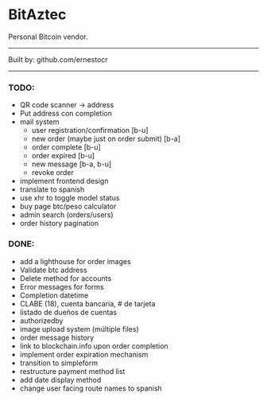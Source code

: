 # BitAztec

Personal Bitcoin vendor.

---

Built by: github.com/ernestocr

---

### TODO:

- QR code scanner -> address
- Put address con completion
- mail system
  - user registration/confirmation [b-u]
  - new order (maybe just on order submit) [b-a]
  - order complete [b-u]
  - order expired [b-u]
  - new message [b-a, b-u]
  - revoke order
- implement frontend design
- translate to spanish
- use xhr to toggle model status
- buy page btc/peso calculator
- admin search (orders/users)
- order history pagination

### DONE:

* add a lighthouse for order images
* Validate btc address
* Delete method for accounts
* Error messages for forms
* Completion datetime
* CLABE (18), cuenta bancaria, # de tarjeta
* listado de dueños de cuentas
* authorizedby
* image upload system (múltiple files)
* order message history
* link to blockchain.info upon order completion
* implement order expiration mechanism
* transition to simpleform
* restructure payment method list
* add date display method
* change user facing route names to spanish


